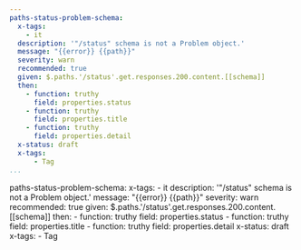 ```yaml
---
paths-status-problem-schema:
  x-tags:
    - it
  description: '"/status" schema is not a Problem object.'
  message: "{{error}} {{path}}"
  severity: warn
  recommended: true
  given: $.paths.'/status'.get.responses.200.content.[[schema]]
  then:
    - function: truthy
      field: properties.status
    - function: truthy
      field: properties.title
    - function: truthy
      field: properties.detail     
  x-status: draft
  x-tags:
      - Tag        
...
```

paths-status-problem-schema:
  x-tags:
    - it
  description: '"/status" schema is not a Problem object.'
  message: "{{error}} {{path}}"
  severity: warn
  recommended: true
  given: $.paths.'/status'.get.responses.200.content.[[schema]]
  then:
    - function: truthy
      field: properties.status
    - function: truthy
      field: properties.title
    - function: truthy
      field: properties.detail 
  x-status: draft
  x-tags:
      - Tag        